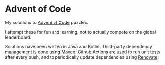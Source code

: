 # Advent of Code

My solutions to [Advent of Code](https://adventofcode.com) puzzles.

I attempt these for fun and learning, not to actually compete on the global leaderboard.

Solutions have been written in Java and Kotlin.
Third-party dependency management is done using [Maven](https://maven.apache.org).
Github Actions are used to run unit tests after every push,
and to periodically update dependencies using [Renovate](https://docs.renovatebot.com).

